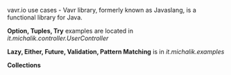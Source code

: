 vavr.io use cases - Vavr library, formerly known as Javaslang, is a functional library for Java. 

**Option, Tuples, Try** examples are located in _it.michalik.controller.UserController_

**Lazy, Either, Future, Validation, Pattern Matching** is in _it.michalik.examples_

**Collections**
